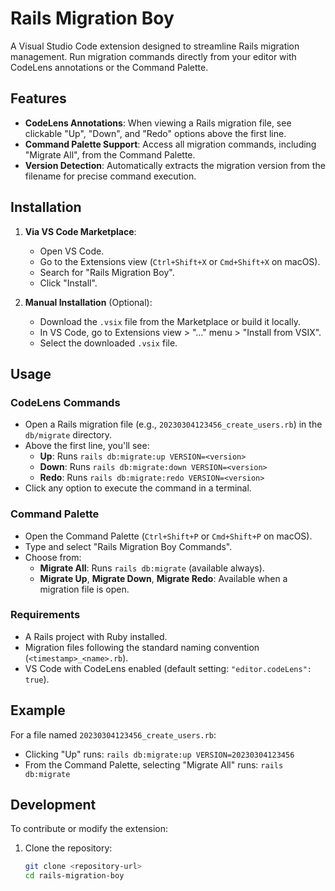 # Rails Migration Boy

A Visual Studio Code extension designed to streamline Rails migration management. Run migration commands directly from your editor with CodeLens annotations or the Command Palette.

## Features

- **CodeLens Annotations**: When viewing a Rails migration file, see clickable "Up", "Down", and "Redo" options above the first line.
- **Command Palette Support**: Access all migration commands, including "Migrate All", from the Command Palette.
- **Version Detection**: Automatically extracts the migration version from the filename for precise command execution.

## Installation

1. **Via VS Code Marketplace**:

   - Open VS Code.
   - Go to the Extensions view (`Ctrl+Shift+X` or `Cmd+Shift+X` on macOS).
   - Search for "Rails Migration Boy".
   - Click "Install".

2. **Manual Installation** (Optional):
   - Download the `.vsix` file from the Marketplace or build it locally.
   - In VS Code, go to Extensions view > "..." menu > "Install from VSIX".
   - Select the downloaded `.vsix` file.

## Usage

### CodeLens Commands

- Open a Rails migration file (e.g., `20230304123456_create_users.rb`) in the `db/migrate` directory.
- Above the first line, you'll see:
  - **Up**: Runs `rails db:migrate:up VERSION=<version>`
  - **Down**: Runs `rails db:migrate:down VERSION=<version>`
  - **Redo**: Runs `rails db:migrate:redo VERSION=<version>`
- Click any option to execute the command in a terminal.

### Command Palette

- Open the Command Palette (`Ctrl+Shift+P` or `Cmd+Shift+P` on macOS).
- Type and select "Rails Migration Boy Commands".
- Choose from:
  - **Migrate All**: Runs `rails db:migrate` (available always).
  - **Migrate Up**, **Migrate Down**, **Migrate Redo**: Available when a migration file is open.

### Requirements

- A Rails project with Ruby installed.
- Migration files following the standard naming convention (`<timestamp>_<name>.rb`).
- VS Code with CodeLens enabled (default setting: `"editor.codeLens": true`).

## Example

For a file named `20230304123456_create_users.rb`:

- Clicking "Up" runs: `rails db:migrate:up VERSION=20230304123456`
- From the Command Palette, selecting "Migrate All" runs: `rails db:migrate`

## Development

To contribute or modify the extension:

1. Clone the repository:
   ```bash
   git clone <repository-url>
   cd rails-migration-boy
   ```
